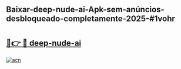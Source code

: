 ## Baixar-deep-nude-ai-Apk-sem-anúncios-desbloqueado-completamente-2025-#1vohr

# <h2><a href="https://ainizakaria.my?title=deep-nude-ai&ref=22M">🔗👉 🔴 deep-nude-ai</a></h2>

[![acn](https://github.com/user-attachments/assets/0f9c940e-d8b0-45ae-aac7-cd30a18b3e1c)](https://ainizakaria.my?title=deep-nude-ai&ref=22M)

